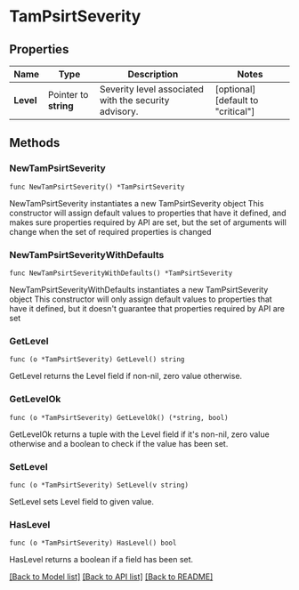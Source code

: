 # TamPsirtSeverity

## Properties

Name | Type | Description | Notes
------------ | ------------- | ------------- | -------------
**Level** | Pointer to **string** | Severity level associated with the security advisory. | [optional] [default to "critical"]

## Methods

### NewTamPsirtSeverity

`func NewTamPsirtSeverity() *TamPsirtSeverity`

NewTamPsirtSeverity instantiates a new TamPsirtSeverity object
This constructor will assign default values to properties that have it defined,
and makes sure properties required by API are set, but the set of arguments
will change when the set of required properties is changed

### NewTamPsirtSeverityWithDefaults

`func NewTamPsirtSeverityWithDefaults() *TamPsirtSeverity`

NewTamPsirtSeverityWithDefaults instantiates a new TamPsirtSeverity object
This constructor will only assign default values to properties that have it defined,
but it doesn't guarantee that properties required by API are set

### GetLevel

`func (o *TamPsirtSeverity) GetLevel() string`

GetLevel returns the Level field if non-nil, zero value otherwise.

### GetLevelOk

`func (o *TamPsirtSeverity) GetLevelOk() (*string, bool)`

GetLevelOk returns a tuple with the Level field if it's non-nil, zero value otherwise
and a boolean to check if the value has been set.

### SetLevel

`func (o *TamPsirtSeverity) SetLevel(v string)`

SetLevel sets Level field to given value.

### HasLevel

`func (o *TamPsirtSeverity) HasLevel() bool`

HasLevel returns a boolean if a field has been set.


[[Back to Model list]](../README.md#documentation-for-models) [[Back to API list]](../README.md#documentation-for-api-endpoints) [[Back to README]](../README.md)


